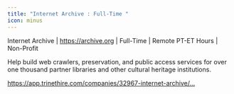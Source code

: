 ```yaml
---
title: "Internet Archive : Full-Time "
icon: minus
---
```

Internet Archive | <a href="https:&#x2F;&#x2F;archive.org" rel="nofollow">https:&#x2F;&#x2F;archive.org</a> | Full-Time | Remote PT-ET Hours | Non-Profit

Help build web crawlers, preservation, and public access services for over one thousand partner libraries and other cultural heritage institutions.

<a href="https:&#x2F;&#x2F;app.trinethire.com&#x2F;companies&#x2F;32967-internet-archive&#x2F;jobs&#x2F;91055-senior-software-engineer-archiving-and-data-services" rel="nofollow">https:&#x2F;&#x2F;app.trinethire.com&#x2F;companies&#x2F;32967-internet-archive&#x2F;...</a>
